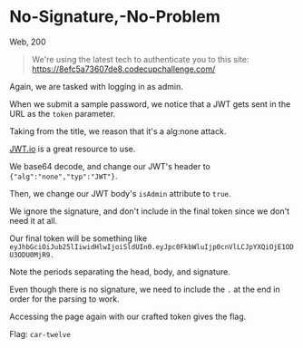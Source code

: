 # No-Signature,-No-Problem
Web, 200

> We're using the latest tech to authenticate you to this site: https://8efc5a73607de8.codecupchallenge.com/

Again, we are tasked with logging in as admin.

When we submit a sample password, we notice that a JWT gets sent in the URL as the `token` parameter.

Taking from the title, we reason that it's a alg:none attack.

[JWT.io](https://jwt.io) is a great resource to use.

We base64 decode, and change our JWT's header to `{"alg":"none","typ":"JWT"}`.

Then, we change our JWT body's `isAdmin` attribute to `true`.

We ignore the signature, and don't include in the final token since we don't need it at all.

Our final token will be something like
`eyJhbGciOiJub25lIiwidHlwIjoiSldUIn0.eyJpc0FkbWluIjp0cnVlLCJpYXQiOjE1ODU3ODU0MjR9.`

Note the periods separating the head, body, and signature.

Even though there is no signature, we need to include the `.` at the end in order for the parsing to work.

Accessing the page again with our crafted token gives the flag.

Flag: `car-twelve`
